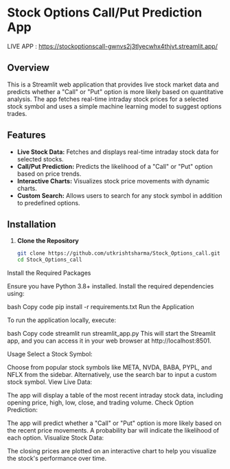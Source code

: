 # Stock Options Call/Put Prediction App
LIVE APP : https://stockoptionscall-gwnvs2j3tlyecwhx4thjvt.streamlit.app/

## Overview

This is a Streamlit web application that provides live stock market data and predicts whether a "Call" or "Put" option is more likely based on quantitative analysis. The app fetches real-time intraday stock prices for a selected stock symbol and uses a simple machine learning model to suggest options trades.

## Features

- **Live Stock Data:** Fetches and displays real-time intraday stock data for selected stocks.
- **Call/Put Prediction:** Predicts the likelihood of a "Call" or "Put" option based on price trends.
- **Interactive Charts:** Visualizes stock price movements with dynamic charts.
- **Custom Search:** Allows users to search for any stock symbol in addition to predefined options.

## Installation

1. **Clone the Repository**

   ```bash
   git clone https://github.com/utkrishtsharma/Stock_Options_call.git
   cd Stock_Options_call

Install the Required Packages

Ensure you have Python 3.8+ installed. Install the required dependencies using:

bash
Copy code
pip install -r requirements.txt
Run the Application

To run the application locally, execute:

bash
Copy code
streamlit run streamlit_app.py
This will start the Streamlit app, and you can access it in your web browser at http://localhost:8501.

Usage
Select a Stock Symbol:

Choose from popular stock symbols like META, NVDA, BABA, PYPL, and NFLX from the sidebar.
Alternatively, use the search bar to input a custom stock symbol.
View Live Data:

The app will display a table of the most recent intraday stock data, including opening price, high, low, close, and trading volume.
Check Option Prediction:

The app will predict whether a "Call" or "Put" option is more likely based on the recent price movements.
A probability bar will indicate the likelihood of each option.
Visualize Stock Data:

The closing prices are plotted on an interactive chart to help you visualize the stock's performance over time.
